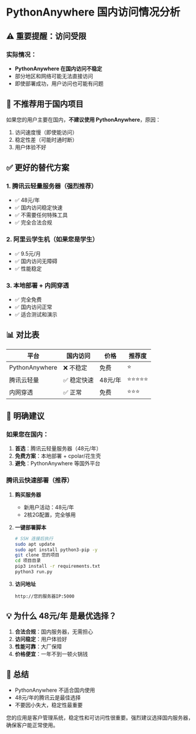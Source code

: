 # PythonAnywhere 国内访问情况分析

## ⚠️ 重要提醒：访问受限

### 实际情况：
- **PythonAnywhere 在国内访问不稳定**
- 部分地区和网络可能无法直接访问
- 即使部署成功，用户访问也可能有问题

## 🚫 不推荐用于国内项目

如果您的用户主要在国内，**不建议使用 PythonAnywhere**，原因：
1. 访问速度慢（即使能访问）
2. 稳定性差（可能时通时断）
3. 用户体验不好

## ✅ 更好的替代方案

### 1. **腾讯云轻量服务器**（强烈推荐）
- ✅ 48元/年
- ✅ 国内访问稳定快速
- ✅ 不需要任何特殊工具
- ✅ 完全合法合规

### 2. **阿里云学生机**（如果您是学生）
- ✅ 9.5元/月
- ✅ 国内访问无障碍
- ✅ 性能稳定

### 3. **本地部署 + 内网穿透**
- ✅ 完全免费
- ✅ 国内访问正常
- ✅ 适合测试和演示

## 📊 对比表

| 平台 | 国内访问 | 价格 | 推荐度 |
|------|----------|------|---------|
| PythonAnywhere | ❌ 不稳定 | 免费 | ⭐ |
| 腾讯云轻量 | ✅ 稳定快速 | 48元/年 | ⭐⭐⭐⭐⭐ |
| 内网穿透 | ✅ 正常 | 免费 | ⭐⭐⭐ |

## 🎯 明确建议

### 如果您在国内：
1. **首选**：腾讯云轻量服务器（48元/年）
2. **免费方案**：本地部署 + cpolar/花生壳
3. **避免**：PythonAnywhere 等国外平台

### 腾讯云快速部署（推荐）

1. **购买服务器**
   - 新用户活动：48元/年
   - 2核2G配置，完全够用

2. **一键部署脚本**
   ```bash
   # SSH 连接后执行
   sudo apt update
   sudo apt install python3-pip -y
   git clone 您的项目
   cd 项目目录
   pip3 install -r requirements.txt
   python3 run.py
   ```

3. **访问地址**
   ```
   http://您的服务器IP:5000
   ```

## 💡 为什么 48元/年 是最优选择？

1. **合法合规**：国内服务器，无需担心
2. **访问稳定**：用户体验好
3. **性能可靠**：大厂保障
4. **价格便宜**：一年不到一顿火锅钱

## 🤝 总结

- PythonAnywhere 不适合国内使用
- 48元/年的腾讯云是最佳选择
- 不要因小失大，稳定性最重要

您的应用是客户管理系统，稳定性和可访问性很重要。强烈建议选择国内服务器，确保客户能正常使用。